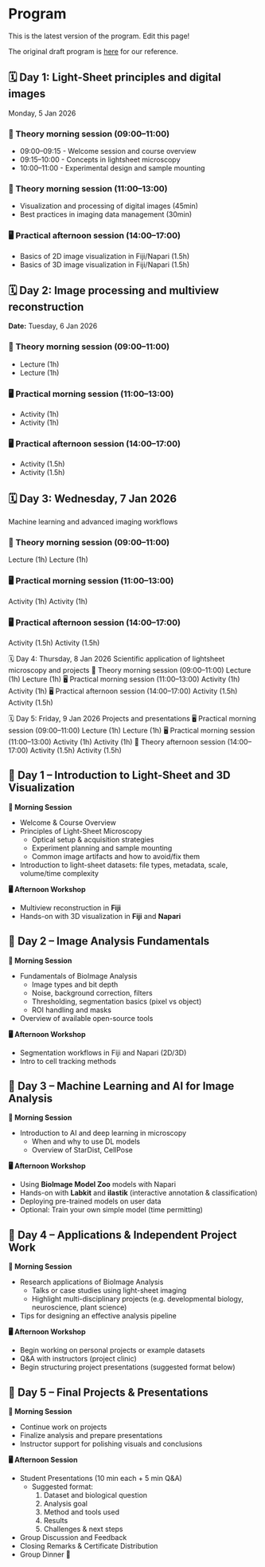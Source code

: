 # Program

This is the latest version of the program. Edit this page!

The original draft program is [here](draft_program.md) for our reference.

## 🗓️ Day 1: Light-Sheet principles and digital images
Monday, 5 Jan 2026

### 🧠 Theory morning session (09:00–11:00)
- 09:00–09:15 - Welcome session and course overview
- 09:15–10:00 - Concepts in lightsheet microscopy
- 10:00–11:00 - Experimental design and sample mounting

### 🧠 Theory morning session (11:00–13:00)
- Visualization and processing of digital images (45min)
- Best practices in imaging data management (30min)

### 🖥️ Practical afternoon session (14:00–17:00)
- Basics of 2D image visualization in Fiji/Napari (1.5h)
- Basics of 3D image visualization in Fiji/Napari (1.5h)

## 🗓️ Day 2: Image processing and multiview reconstruction
**Date:** Tuesday, 6 Jan 2026

### 🧠 Theory morning session (09:00–11:00)
- Lecture (1h)
- Lecture (1h)

### 🖥️ Practical morning session (11:00–13:00)
- Activity (1h)
- Activity (1h)

### 🖥️ Practical afternoon session (14:00–17:00)
- Activity (1.5h)
- Activity (1.5h)

## 🗓️ Day 3: Wednesday, 7 Jan 2026
Machine learning and advanced imaging workflows

### 🧠 Theory morning session (09:00–11:00)
Lecture (1h)
Lecture (1h)

### 🖥️ Practical morning session (11:00–13:00)
Activity (1h)
Activity (1h)

### 🖥️ Practical afternoon session (14:00–17:00)
Activity (1.5h)
Activity (1.5h)




🗓️ Day 4: Thursday, 8 Jan 2026
Scientific application of lightsheet microscopy and projects
🧠 Theory morning session (09:00–11:00)
Lecture (1h)
Lecture (1h)
🖥️ Practical morning session (11:00–13:00)
Activity (1h)
Activity (1h)
🖥️ Practical afternoon session (14:00–17:00)
Activity (1.5h)
Activity (1.5h)



🗓️ Day 5: Friday, 9 Jan 2026
Projects and presentations
🖥️ Practical morning session (09:00–11:00)
Lecture (1h)
Lecture (1h)
🖥️ Practical morning session (11:00–13:00)
Activity (1h)
Activity (1h)
🧠 Theory afternoon session (14:00–17:00)
Activity (1.5h)
Activity (1.5h)





## 📅 Day 1 – Introduction to Light-Sheet and 3D Visualization

**🧠 Morning Session**  
- Welcome & Course Overview  
- Principles of Light-Sheet Microscopy  
  - Optical setup & acquisition strategies  
  - Experiment planning and sample mounting  
  - Common image artifacts and how to avoid/fix them  
- Introduction to light-sheet datasets: file types, metadata, scale, volume/time complexity  

**🖥️ Afternoon Workshop**  
- Multiview reconstruction  in **Fiji**  
- Hands-on with 3D visualization in **Fiji** and **Napari**  

## 📅 Day 2 – Image Analysis Fundamentals

**🧠 Morning Session**  
- Fundamentals of BioImage Analysis  
  - Image types and bit depth  
  - Noise, background correction, filters  
  - Thresholding, segmentation basics (pixel vs object)  
  - ROI handling and masks  
- Overview of available open-source tools  

**🖥️ Afternoon Workshop**  
- Segmentation workflows in Fiji and Napari (2D/3D)  
- Intro to cell tracking methods  

## 📅 Day 3 – Machine Learning and AI for Image Analysis

**🧠 Morning Session**  
- Introduction to AI and deep learning in microscopy  
  - When and why to use DL models  
  - Overview of StarDist, CellPose  

**🖥️ Afternoon Workshop**  
- Using **BioImage Model Zoo** models with Napari  
- Hands-on with **Labkit** and **ilastik** (interactive annotation & classification)  
- Deploying pre-trained models on user data  
- Optional: Train your own simple model (time permitting)

## 📅 Day 4 – Applications & Independent Project Work

**🧠 Morning Session**  
- Research applications of BioImage Analysis  
  - Talks or case studies using light-sheet imaging  
  - Highlight multi-disciplinary projects (e.g. developmental biology, neuroscience, plant science)  
- Tips for designing an effective analysis pipeline  

**🖥️ Afternoon Workshop**  
- Begin working on personal projects or example datasets  
- Q&A with instructors (project clinic)  
- Begin structuring project presentations (suggested format below)  

## 📅 Day 5 – Final Projects & Presentations

**🧠 Morning Session**  
- Continue work on projects  
- Finalize analysis and prepare presentations  
- Instructor support for polishing visuals and conclusions  

**🖥️ Afternoon Session**  
- Student Presentations (10 min each + 5 min Q&A)  
  - Suggested format:  
    1. Dataset and biological question  
    2. Analysis goal  
    3. Method and tools used  
    4. Results  
    5. Challenges & next steps  
- Group Discussion and Feedback  
- Closing Remarks & Certificate Distribution  
- Group Dinner 🎉  

